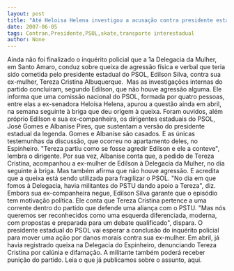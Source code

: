 ```yaml
---
layout: post
title: "Até Heloisa Helena investigou a acusação contra presidente estadual do PSOL"
date: 2007-06-05
tags: Contran,Presidente,PSOL,skate,transporte interestadual
author: None
---
```

Ainda n&atilde;o foi finalizado&nbsp;o inqu&eacute;rito policial que a 1a Delegacia da Mulher, em Santo Amaro, conduz sobre queixa de agress&atilde;o f&iacute;sica e verbal que teria sido cometida pelo presidente estadual do PSOL, Edilson Silva, contra sua ex-mulher, Tereza Cristina Albuquerque.&nbsp; 
Mas as investiga&ccedil;&otilde;es internas do partido conclu&iacute;ram, segundo Edilson, que n&atilde;o houve agress&atilde;o alguma. Ele informa que uma comiss&atilde;o nacional do PSOL, formada por quatro pessoas, entre elas a ex-senadora&nbsp;Heloisa Helena, apurou a quest&atilde;o ainda em abril, na semana seguinte &agrave; briga que deu origem &agrave; queixa.
Foram ouvidos, al&eacute;m pr&oacute;prio Edilson e sua ex-companheira,&nbsp;os dirigentes estaduais do PSOL, Jos&eacute; Gomes e Albanise Pires, que sustentam a vers&atilde;o do presidente estadual da legenda.
Gomes e Albanise s&atilde;o casados. E as &uacute;nicas testemunhas da discuss&atilde;o, que ocorreu no apartamento deles, no Espinheiro. &quot;Tereza partiu como se fosse agredir Edilson e ele a conteve&quot;, lembra o dirigente.
Por sua vez, Albanise conta que, a pedido de Tereza Cristina, acompanhou a ex-mulher de Edilson &agrave; Delegacia da Mulher, no dia seguinte &agrave; briga. Mas tamb&eacute;m afirma que n&atilde;o houve agress&atilde;o. E acredita que a queixa est&aacute; sendo utilizada para fragilizar o PSOL. &quot;No dia em que fomos &agrave; Delegacia, havia militantes do PSTU dando apoio a Tereza&quot;, diz.
Embora sua ex-companheira negue, Edilson Silva garante que o epis&oacute;dio tem motiva&ccedil;&atilde;o pol&iacute;tica. Ele&nbsp;conta que Tereza Cristina pertence a uma corrente dentro do partido que defende uma alian&ccedil;a com o PSTU. &quot;Mas n&oacute;s queremos ser reconhecidos como uma esquerda diferenciada, moderna, com propostas e preparada para um debate qualificado&quot;, dispara.
O presidente estadual do PSOL vai esperar a conclus&atilde;o do inqu&eacute;rito policial para mover uma a&ccedil;&atilde;o por danos morais contra sua ex-mulher. Em abril, j&aacute; havia registrado queixa na Delegacia do Espinheiro, denunciando Tereza Cristina por cal&uacute;nia e difama&ccedil;&atilde;o. A militante tamb&eacute;m poder&aacute; receber puni&ccedil;&atilde;o do partido.
Leia o que j&aacute; publicamos sobre o assunto, aqui. 